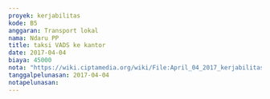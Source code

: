 ```yaml
---
proyek: kerjabilitas
kode: B5
anggaran: Transport lokal
nama: Ndaru PP
title: taksi VADS ke kantor
date: 2017-04-04
biaya: 45000
nota: "https://wiki.ciptamedia.org/wiki/File:April_04_2017_kerjabilitas_B5_taksi_vads_ke_kantor_ndaru889.jpg"
tanggalpelunasan: 2017-04-04
notapelunasan:
---
```

